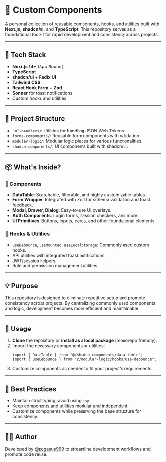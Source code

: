 
# 🧩 Custom Components

A personal collection of reusable components, hooks, and utilities built with **Next.js**, **shadcn/ui**, and **TypeScript**. This repository serves as a foundational toolkit for rapid development and consistency across projects.

---

## 🚀 Tech Stack

- **Next.js 14+** (App Router)
- **TypeScript**
- **shadcn/ui** + **Radix UI**
- **Tailwind CSS**
- **React Hook Form** + **Zod**
- **Sonner** for toast notifications
- Custom hooks and utilities

---

## 📁 Project Structure

- `JWT-handlers/`: Utilities for handling JSON Web Tokens.
- `forms-components/`: Reusable form components with validation.
- `modular-logic/`: Modular logic pieces for various functionalities.
- `shadcn-components/`: UI components built with shadcn/ui.

---

## 📦 What's Inside?

### 🧱 Components

- **DataTable**: Searchable, filterable, and highly customizable tables.
- **Form Wrapper**: Integrated with Zod for schema validation and toast feedback.
- **Modal, Drawer, Dialog**: Easy-to-use UI overlays.
- **Auth Components**: Login forms, session checkers, and more.
- **UI Primitives**: Buttons, inputs, cards, and other foundational elements.

### 🧠 Hooks & Utilities

- `useDebounce`, `useMounted`, `useLocalStorage`: Commonly used custom hooks.
- API utilities with integrated toast notifications.
- JWT/session helpers.
- Role and permission management utilities.

---

## 💡 Purpose

This repository is designed to eliminate repetitive setup and promote consistency across projects. By centralizing commonly used components and logic, development becomes more efficient and maintainable.

---

## 📂 Usage

1. **Clone** the repository or **install as a local package** (monorepo friendly).
2. Import the necessary components or utilities:
   ```tsx
   import { DataTable } from "@/shadcn-components/data-table";
   import { useDebounce } from "@/modular-logic/hooks/use-debounce";
   ```
3. Customize components as needed to fit your project's requirements.

---

## 🧠 Best Practices

- Maintain strict typing; avoid using `any`.
- Keep components and utilities modular and independent.
- Customize components while preserving the base structure for consistency.

---

## 🧑‍💻 Author

Developed by [@pegasus999](https://github.com/pegasus999) to streamline development workflows and promote code reuse.
